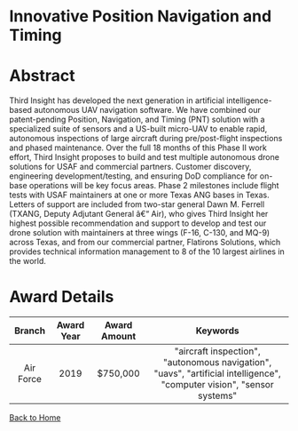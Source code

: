 
Innovative Position Navigation and Timing
=========================================

# Abstract


Third Insight has developed the next generation in artificial intelligence-based autonomous UAV navigation software. We have combined our patent-pending Position, Navigation, and Timing (PNT) solution with a specialized suite of sensors and a US-built micro-UAV to enable rapid, autonomous inspections of large aircraft during pre/post-flight inspections and phased maintenance. Over the full 18 months of this Phase II work effort, Third Insight proposes to build and test multiple autonomous drone solutions for USAF and commercial partners. Customer discovery, engineering development/testing, and ensuring DoD compliance for on-base operations will be key focus areas. Phase 2 milestones include flight tests with USAF maintainers at one or more Texas ANG bases in Texas. Letters of support are included from two-star general Dawn M. Ferrell (TXANG, Deputy Adjutant General â€“ Air), who gives Third Insight her highest possible recommendation and support to develop and test our drone solution with maintainers at three wings (F-16, C-130, and MQ-9) across Texas, and from our commercial partner, Flatirons Solutions, which provides technical information management to 8 of the 10 largest airlines in the world.  

# Award Details

|Branch|Award Year|Award Amount|Keywords|
| :---: | :---: | :---: | :---: |
|Air Force|2019|$750,000|"aircraft inspection", "autonomous navigation", "uavs", "artificial intelligence", "computer vision", "sensor systems"|
  
  


[Back to Home](https://github.com/chrischow/dod_sbir_awards/CC/#1121)